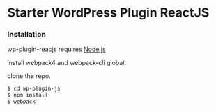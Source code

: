# Starter WordPress Plugin ReactJS
### Installation

wp-plugin-reacjs requires [Node.js](https://nodejs.org/)

install webpack4 and webpack-cli global.

clone the repo.

```sh
$ cd wp-plugin-js
$ npm install
$ webpack
```
